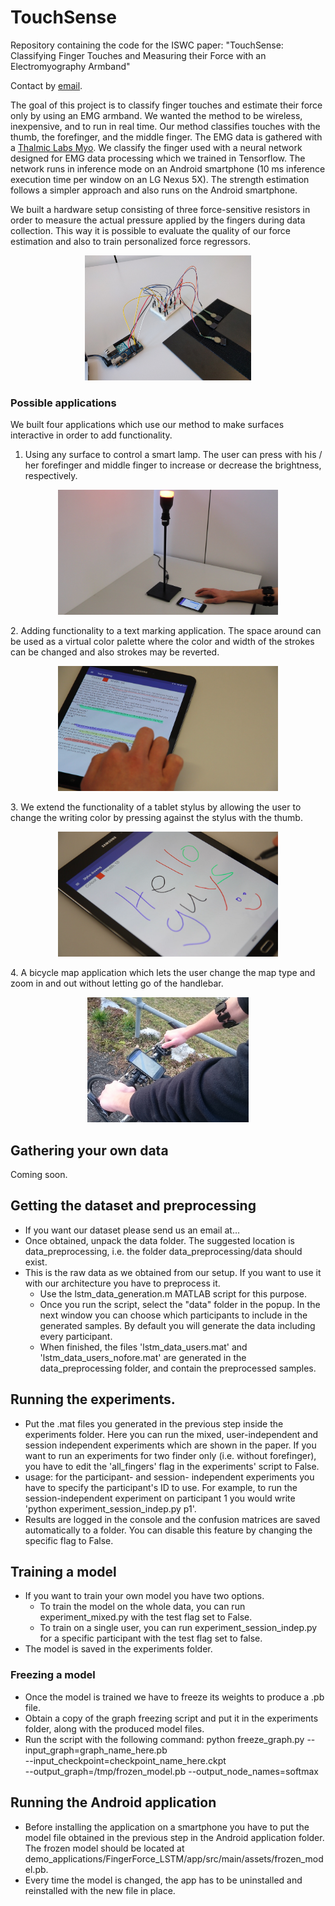 # TouchSense
Repository containing the code for the ISWC paper: "TouchSense: Classifying Finger Touches and Measuring their Force with an Electromyography Armband"

Contact by [email](mailto:vincent.becker@inf.ethz.ch).

The goal of this project is to classify finger touches and estimate their force only by using an EMG armband. We wanted the method to be wireless, 
inexpensive, and to run in real time. Our method classifies touches with the thumb, the forefinger, and the middle finger. The EMG data is gathered with a [Thalmic Labs Myo](https://www.myo.com/). 
We classify the finger used with a neural network designed for EMG data processing which we trained in Tensorflow. The network runs in inference mode on an Android smartphone (10 ms inference execution time per window on an LG Nexus 5X). 
The strength estimation follows a simpler approach and also runs on the Android smartphone. 

We built a hardware setup consisting of three force-sensitive resistors in order to measure the actual pressure applied by the fingers during data collection. This way it is possible to evaluate the quality of our force estimation and also to train personalized force regressors.  
<p align="center"><img src="images/measurement_setup.jpg" alt="Hardware setup" height="200"></p>

### Possible applications
We built four applications which use our method to make surfaces interactive in order to add functionality. 
1. Using any surface to control a smart lamp. The user can press with his / her forefinger and middle finger to increase or decrease the brightness, respectively.  
<p align="center"><img src="images/Demo_lamp_new.png" alt="Smart lamp demo" height="200"></p>
2. Adding functionality to a text marking application. The space around can be used as a virtual color palette where the color and width of the strokes can be changed and also strokes may be reverted.  
<p align="center"><img src="images/Demo_text_marking.png" alt="Text marking demo" height="200"></p>
3. We extend the functionality of a tablet stylus by allowing the user to change the writing color by pressing against the stylus with the thumb.  
<p align="center"><img src="images/Demo_stylus2.png" alt="Stylus demo" height="200"></p>
4. A bicycle map application which lets the user change the map type and zoom in and out without letting go of the handlebar.  
<p align="center"><img src="images/Demo_bike.jpg" alt="Bike demo" height="200"></p>

## Gathering your own data
Coming soon.

## Getting the dataset and preprocessing
* If you want our dataset please send us an email at...
* Once obtained, unpack the data folder. The suggested location is data_preprocessing, i.e. the folder data_preprocessing/data should exist.
* This is the raw data as we obtained from our setup. If you want to use it with our architecture you have to preprocess it. 
  * Use the lstm_data_generation.m MATLAB script for this purpose.
  * Once you run the script, select the "data" folder in the popup. In the next window you can choose which participants to include in the generated samples. By default you will generate the data including every participant.
  * When finished, the files 'lstm_data_users.mat' and 'lstm_data_users_nofore.mat' are generated in the data_preprocessing folder, and contain the preprocessed samples.

## Running the experiments.
* Put the .mat files you generated in the previous step inside the experiments folder. Here you can run the mixed, user-independent and session independent experiments which are shown in the paper. If you want to run an experiments for two finder only (i.e. without forefinger), you have to edit the 'all_fingers' flag in the experiments' script to False.
* usage: for the participant- and session- independent experiments you have to specify the participant's ID to use. For example, to run the session-independent experiment on participant 1 you would write 'python experiment_session_indep.py p1'.
* Results are logged in the console and the confusion matrices are saved automatically to a folder. You can disable this feature by changing the specific flag to False.

## Training a model
* If you want to train your own model you have two options. 
  * To train the model on the whole data, you can run experiment_mixed.py with the test flag set to False.
  * To train on a single user, you can run experiment_session_indep.py for a specific participant with the test flag set to false.
* The model is saved in the experiments folder.

### Freezing a model
* Once the model is trained we have to freeze its weights to produce a .pb file.
* Obtain a copy of the graph freezing script and put it in the experiments folder, along with the produced model files.
* Run the script with the following command:
python freeze_graph.py
--input_graph=graph_name_here.pb \
--input_checkpoint=checkpoint_name_here.ckpt \
--output_graph=/tmp/frozen_model.pb --output_node_names=softmax

## Running the Android application
* Before installing the application on a smartphone you have to put the model file obtained in the previous step in the Android application folder. The frozen model should be located at demo_applications/FingerForce_LSTM/app/src/main/assets/frozen_model.pb. 
* Every time the model is changed, the app has to be uninstalled and reinstalled with the new file in place.

